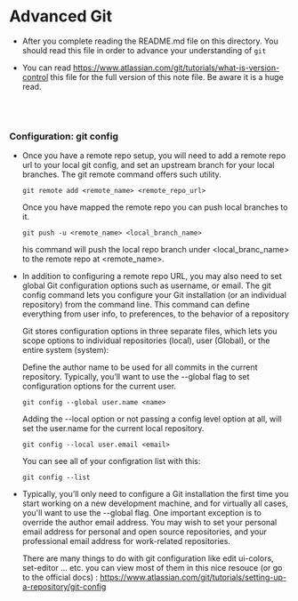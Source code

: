 # Advanced Git

- After you complete reading the README.md file on this directory. You should read this file in order to advance your understanding of `git`

- You can read https://www.atlassian.com/git/tutorials/what-is-version-control this file for the full version of this note file. Be aware it is a huge read.

<br>
<br>

### Configuration: git config

- Once you have a remote repo setup, you will need to add a remote repo url to your local git config, and set an upstream branch for your local branches. The git remote command offers such utility.
  ```
  git remote add <remote_name> <remote_repo_url>
  ```
  Once you have mapped the remote repo you can push local branches to it.
  ```
  git push -u <remote_name> <local_branch_name>
  ```
  his command will push the local repo branch under <local_branc_name> to the remote repo at <remote_name>.
  
- In addition to configuring a remote repo URL, you may also need to set global Git configuration options such as username, or email. The git config command lets you configure your Git installation (or an individual repository) from the command line. This command can define everything from user info, to preferences, to the behavior of a repository
  
  Git stores configuration options in three separate files, which lets you scope options to individual repositories (local), user (Global), or the entire system (system):
  
  Define the author name to be used for all commits in the current repository. Typically, you’ll want to use the --global flag to set configuration options for the current user.
  ```
  git config --global user.name <name>
  ```
  
  Adding the --local option or not passing a config level option at all, will set the user.name for the current local repository.
  ```
  git config --local user.email <email>
  ```
  
  You can see all of your configration list with this:
  ```
  git config --list
  ```
  
- Typically, you’ll only need to configure a Git installation the first time you start working on a new development machine, and for virtually all cases, you'll want to use the --global flag. One important exception is to override the author email address. You may wish to set your personal email address for personal and open source repositories, and your professional email address for work-related repositories.


  There are many things to do with git configuration like edit ui-colors, set-editor ... etc. you can view most of them in this nice resouce (or go to the official docs) : https://www.atlassian.com/git/tutorials/setting-up-a-repository/git-config

<br>
<br>
<br>

